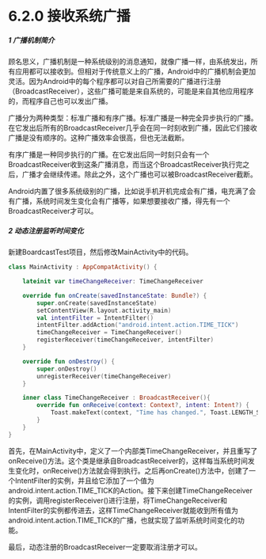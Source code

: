 # 6.2.0 接收系统广播

##### 1 广播机制简介

顾名思义，广播机制是一种系统级别的消息通知，就像广播一样，由系统发出，所有应用都可以接收到。但相对于传统意义上的广播，Android中的广播机制会更加灵活。因为Android中的每个程序都可以对自己所需要的广播进行注册（BroadcastReceiver），这些广播可能是来自系统的，可能是来自其他应用程序的，而程序自己也可以发出广播。

广播分为两种类型：标准广播和有序广播。标准广播是一种完全异步执行的广播。在它发出后所有的BroadcastReceiver几乎会在同一时刻收到广播，因此它们接收广播是没有顺序的。这种广播效率会很高，但也无法截断。

有序广播是一种同步执行的广播。在它发出后同一时刻只会有一个BroadcastReceiver收到这条广播消息，而当这个BroadcastReceiver执行完之后，广播才会继续传递。除此之外，这个广播也可以被BroadcastReceiver截断。

Android内置了很多系统级别的广播，比如说手机开机完成会有广播，电充满了会有广播，系统时间发生变化会有广播等，如果想要接收广播，得先有一个BroadcastReceiver才可以。

##### 2 动态注册监听时间变化

新建BoardcastTest项目，然后修改MainActivity中的代码。

```kotlin
class MainActivity : AppCompatActivity() {

    lateinit var timeChangeReceiver: TimeChangeReceiver

    override fun onCreate(savedInstanceState: Bundle?) {
        super.onCreate(savedInstanceState)
        setContentView(R.layout.activity_main)
        val intentFilter = IntentFilter()
        intentFilter.addAction("android.intent.action.TIME_TICK")
        timeChangeReceiver = TimeChangeReceiver()
        registerReceiver(timeChangeReceiver, intentFilter)
    }

    override fun onDestroy() {
        super.onDestroy()
        unregisterReceiver(timeChangeReceiver)
    }

    inner class TimeChangeReceiver : BroadcastReceiver(){
        override fun onReceive(context: Context?, intent: Intent?) {
            Toast.makeText(context, "Time has changed.", Toast.LENGTH_SHORT).show()
        }
    }
}
```

首先，在MainActivity中，定义了一个内部类TimeChangeReceiver，并且重写了onReceive()方法。这个类是继承自BroadcastReceiver的，这样每当系统时间发生变化时，onReceive()方法就会得到执行。之后再onCreate()方法中，创建了一个IntentFilter的实例，并且给它添加了一个值为android.intent.action.TIME_TICK的Action。接下来创建TimeChangeReceiver的实例，调用registerReceiver()进行注册，将TimeChangeReceiver和IntentFilter的实例都传进去，这样TimeChangeReceiver就能收到所有值为android.intent.action.TIME_TICK的广播，也就实现了监听系统时间变化的功能。

最后，动态注册的BroadcastReceiver一定要取消注册才可以。
